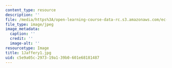 ```yaml
---
content_type: resource
description: ''
file: /media/https%3A/open-learning-course-data-rc.s3.amazonaws.com/ec-721-wheelchair-design-in-developing-countries-spring-2009/c5e9a05c297319a139b0601e68181487_1Jaffery1.jpg
file_type: image/jpeg
image_metadata:
  caption: ''
  credit: ''
  image-alt: ''
resourcetype: Image
title: 1Jaffery1.jpg
uid: c5e9a05c-2973-19a1-39b0-601e68181487
---
```

